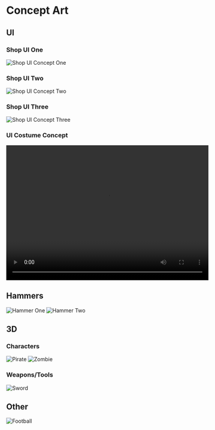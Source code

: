 # Concept Art 

## UI 

### Shop UI One
![Shop UI Concept One](./img/concept/ShopUI_01.png)

### Shop UI Two
![Shop UI Concept Two](./img/concept/ShopUI_02.png)

### Shop UI Three
![Shop UI Concept Three](./img/concept/ShopUI_03.png)

### UI Costume Concept
<center>
    <video width="540" height="360" controls>
        <source src=/img/concept/Roblox_ui_test.mp4 type="video/mp4">
        Your browser does not support the video tag. :(
    </video>
</center>

## Hammers

![Hammer One](./img/concept/HammerTypes_01.png)
![Hammer Two](./img/concept/HammerTypes_02.png)

## 3D 

### Characters
![Pirate](./img/concept/pirate.png)
![Zombie](./img/concept/zombie.png)

### Weapons/Tools
![Sword](./img/concept/sword.png)


## Other
![Football](./img/concept/Football.png)